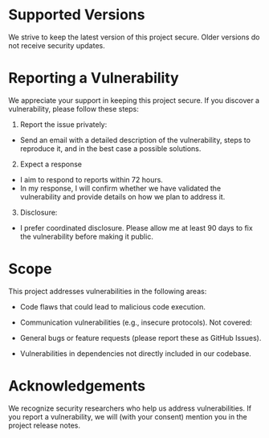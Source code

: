 # Supported Versions

We strive to keep the latest version of this project secure. Older versions do not receive security updates.

# Reporting a Vulnerability

We appreciate your support in keeping this project secure. If you discover a vulnerability, please follow these steps:

1. Report the issue privately:

- Send an email with a detailed description of the vulnerability, steps to reproduce it, and in the best case a possible
  solutions.

2. Expect a response

- I aim to respond to reports within 72 hours.
- In my response, I will confirm whether we have validated the vulnerability and provide details on how we plan to
  address it.

3. Disclosure:

- I prefer coordinated disclosure. Please allow me at least 90 days to fix the vulnerability before making it public.

# Scope

This project addresses vulnerabilities in the following areas:

- Code flaws that could lead to malicious code execution.
- Communication vulnerabilities (e.g., insecure protocols).
  Not covered:

- General bugs or feature requests (please report these as GitHub Issues).
- Vulnerabilities in dependencies not directly included in our codebase.

# Acknowledgements

We recognize security researchers who help us address vulnerabilities. If you report a vulnerability, we will (with your
consent) mention you in the project release notes.
